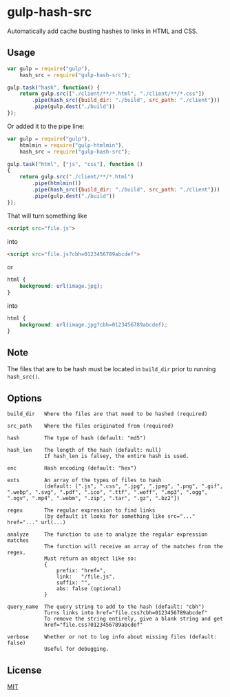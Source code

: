 # gulp-hash-src

Automatically add cache busting hashes to links in HTML and CSS.

## Usage

```js
var gulp = require("gulp"),
    hash_src = require("gulp-hash-src");

gulp.task("hash", function() {
    return gulp.src(["./client/**/*.html", "./client/**/*.css"])
        .pipe(hash_src({build_dir: "./build", src_path: "./client"}))
        .pipe(gulp.dest("./build"))
});
```
Or added it to the pipe line:
```js
var gulp = require("gulp"),
    htmlmin = require("gulp-htmlmin"),
    hash_src = require("gulp-hash-src");

gulp.task("html", ["js", "css"], function ()
{
    return gulp.src("./client/**/*.html")
        .pipe(htmlmin())
        .pipe(hash_src({build_dir: "./build", src_path: "./client"}))
        .pipe(gulp.dest("./build"))
});
```

That will turn something like
```html
<script src="file.js">
```
into
```html
<script src="file.js?cbh=0123456789abcdef">
```
or
```css
html {
    background: url(image.jpg);
}
```
into
```css
html {
    background: url(image.jpg?cbh=0123456789abcdef);
}
```

## Note

The files that are to be hash must be located in `build_dir` prior to running `hash_src()`.

## Options

```
build_dir   Where the files are that need to be hashed (required)

src_path    Where the files originated from (required)

hash        The type of hash (default: "md5")

hash_len    The length of the hash (default: null)
            If hash_len is falsey, the entire hash is used.

enc         Hash encoding (default: "hex")

exts        An array of the types of files to hash
            (default: [".js", ".css", ".jpg", ".jpeg", ".png", ".gif", ".webp", ".svg", ".pdf", ".ico", ".ttf", ".woff", ".mp3", ".ogg", ".ogv", ".mp4", ".webm", ".zip", ".tar", ".gz", ".bz2"])

regex       The regular expression to find links
            (by default it looks for something like src="..." href="..." url(...)

analyze     The function to use to analyze the regular expression matches
            The function will receive an array of the matches from the regex.
            Must return an object like so:
            {
                prefix: "href=",
                link:   "/file.js",
                suffix: "",
                abs: false (optional)
            }

query_name  The query string to add to the hash (default: "cbh")
            Turns links into href="file.css?cbh=0123456789abcdef"
            To remove the string entirely, give a blank string and get
            href="file.css?0123456789abcdef"

verbose     Whether or not to log info about missing files (default: false)
            Useful for debugging.
```

## License
<a href="http://nate.mit-license.org">MIT</a>
